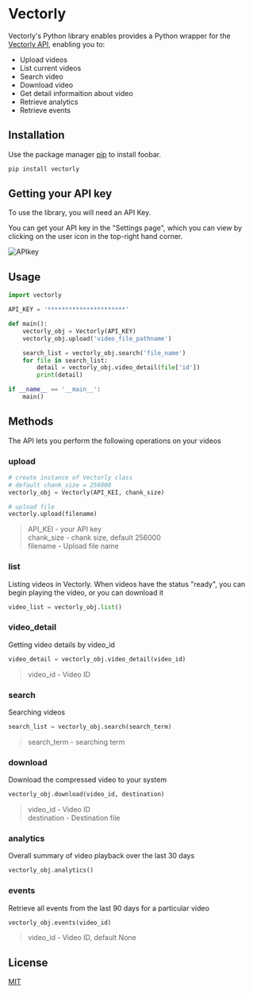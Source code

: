 # Vectorly

Vectorly's Python library enables provides a Python wrapper for the [Vectorly API](https://vectorly.io/docs/api/),
enabling you to:

* Upload videos
* List current videos
* Search video
* Download video
* Get detail informaition about video
* Retrieve analytics
* Retrieve events
    
## Installation

Use the package manager [pip](https://pip.pypa.io/en/stable/) to install foobar.

```bash
pip install vectorly
```

## Getting your API key

To use the library, you will need an API Key. 

You can get your API key in the "Settings page", which you can view by clicking on the user icon in the top-right hand corner. 

![APIkey](https://vectorly.io/docs/img/apikey.png) 


## Usage
```python
import vectorly

API_KEY = '**********************'

def main():
    vectorly_obj = Vectorly(API_KEY)
    vectorly_obj.upload('video_file_pathname')

    search_list = vectorly_obj.search('file_name')
    for file in search_list:
        detail = vectorly_obj.video_detail(file['id'])
        print(detail)

if __name__ == '__main__':
    main()

```

## Methods
The API lets you perform the following operations on your videos

### upload
```python
# create instance of Vectorly class
# default chank_size = 256000
vectorly_obj = Vectorly(API_KEI, chank_size)

# upload file 
vectorly.upload(filename)
```
>API_KEI - your API key  
>chank_size - chank size, default 256000  
>filename - Upload file name

### list
Listing videos in Vectorly.
When videos have the status "ready", you can begin playing the video, or you can download it

```python
video_list = vectorly_obj.list()

```

### video_detail
Getting video details by video_id
```python
video_detail = vectorly_obj.video_detail(video_id)
```
>video_id - Video ID

### search
Searching videos
```python
search_list = vectorly_obj.search(search_term)
```
>search_term - searching term

### download
Download the compressed video to your system
```python
vectorly_obj.download(video_id, destination)
```
>video_id - Video ID  
>destination - Destination file

### analytics
Overall summary of video playback over the last 30 days
```python
vectorly_obj.analytics()
```

### events
Retrieve all events from the last 90 days for a particular video
```python
vectorly_obj.events(video_id)
```
>video_id - Video ID, default None

## License
[MIT](https://choosealicense.com/licenses/mit/)
